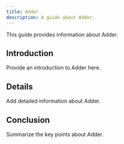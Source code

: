 ```yaml
---
title: Adder
description: A guide about Adder.
---
```


This guide provides information about Adder.

## Introduction

Provide an introduction to Adder here.

## Details

Add detailed information about Adder.

## Conclusion

Summarize the key points about Adder.